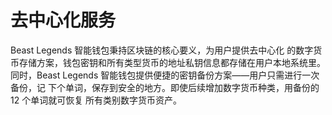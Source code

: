 # 去中心化服务

Beast Legends 智能钱包秉持区块链的核心要义，为用户提供去中心化 的数字货币存储方案，钱包密钥和所有类型货币的地址私钥信息都存储在用户本地系统里。 同时，Beast Legends 智能钱包提供便捷的密钥备份方案——用户只需进行一次备份，记 下个单词，保存到安全的地方。即使后续增加数字货币种类，用备份的 12 个单词就可恢复 所有类别数字货币资产。
